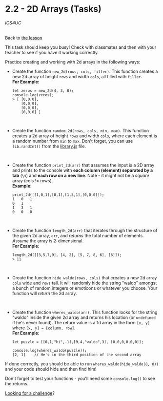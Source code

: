 # 2.2 - 2D Arrays (Tasks)

###### ICS4UC

Back to [the lesson](README.md)

This task should keep you busy! Check with classmates and then with your teacher to see if you have it working correctly.

Practice creating and working with 2d arrays in the following ways:

- Create the function `new_2d(rows, cols, filler)`.  This function creates a new 2d array of height `rows` and width `cols`, all filled with `filler`. <br>**For Example:**
  ```JS
  let zeros = new_2d(4, 3, 0);
  console.log(zeros);
  > [ [0,0,0],
      [0,0,0],
      [0,0,0],
      [0,0,0] ]
  ```
  <br>
  
- Create the function `random_2d(rows, cols, min, max)`. This function creates a 2d array of height `rows` and width `cols`, where each element is a random number from `min` to `max`. Don't forget, you can use `lib.randInt()` from the [library.js](library.js) file.
<br>

- Create the function `print_2d(arr)` that assumes the input is a 2D array and prints to the console with **each column (element) separated by a tab** (**`\t`**) and **each row on a new line**. Note - it might not be a _square_ array (cols != rows).<br> **Example:**
  ```JS
  print_2d([[1,0,1],[0,1],[1,3,1],[0,0,0]]);
  1   0   1
  0   1  
  1   3   1
  0   0   0
  ```
<br>

- Create the function `length_2d(arr)` that iterates through the structure of the given 2d array, `arr`, and _returns_ the total number of elements. _Assume_ the array is 2-dimensional.<br>**For Example:**
  ```JS
  length_2d([[3,5,7,9], [4, 2], [5, 7, 8, 6], [6]]);
  > 11
  ```
<br>

- Create the function `hide_waldo(rows, cols)` that creates a new 2d array `cols` wide and `rows` tall. It will randomly hide the string "waldo" amongst a bunch of random integers or emoticons or whatever you choose. Your function will _return_ the 2d array. 
<br>

- Create the function `wheres_waldo(arr)`. This function looks for the string "waldo" inside the given 2d array and returns his location (or `undefined` if he's never found). The return value is a 1d array in the form `[x, y]` where `[x, y] = [column, row]`.<br>**For Example:**
  ```JS
  let puzzle = [[0,1,"hi",-1],[9,4,"waldo",3], [0,0,0,0,0,0]];
  
  console.log(wheres_waldo(puzzle));
  [2, 1]    // He's in the third position of the second array
  ```

If done correctly, you should be able to run `wheres_waldo(hide_waldo(8, 8))` and your code should hide and then find him!

Don't forget to test your functions - you'll need some `console.log()` to see the returns.

[Looking for a challenge](CHALLENGE.md)?

<br><br><br>
